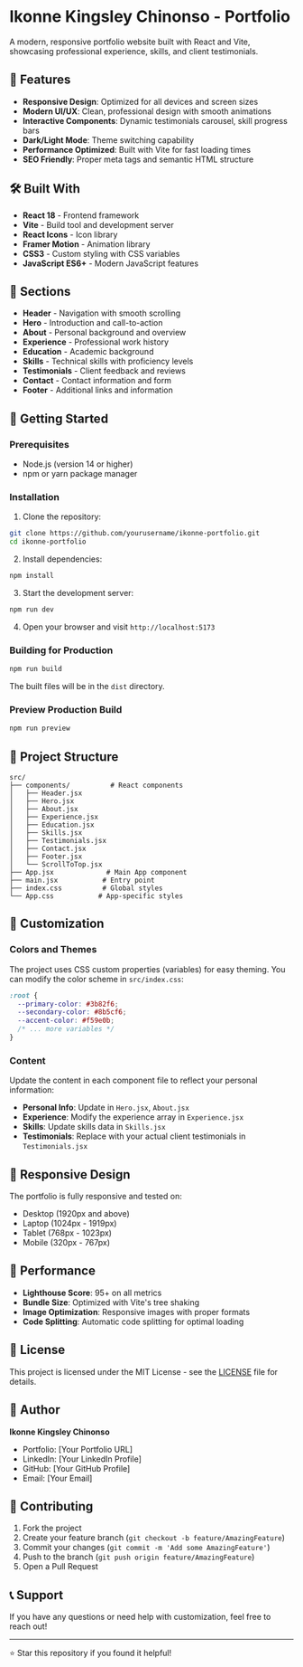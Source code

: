 # Ikonne Kingsley Chinonso - Portfolio

A modern, responsive portfolio website built with React and Vite, showcasing professional experience, skills, and client testimonials.

## 🚀 Features

- **Responsive Design**: Optimized for all devices and screen sizes
- **Modern UI/UX**: Clean, professional design with smooth animations
- **Interactive Components**: Dynamic testimonials carousel, skill progress bars
- **Dark/Light Mode**: Theme switching capability
- **Performance Optimized**: Built with Vite for fast loading times
- **SEO Friendly**: Proper meta tags and semantic HTML structure

## 🛠️ Built With

- **React 18** - Frontend framework
- **Vite** - Build tool and development server
- **React Icons** - Icon library
- **Framer Motion** - Animation library
- **CSS3** - Custom styling with CSS variables
- **JavaScript ES6+** - Modern JavaScript features

## 📱 Sections

- **Header** - Navigation with smooth scrolling
- **Hero** - Introduction and call-to-action
- **About** - Personal background and overview
- **Experience** - Professional work history
- **Education** - Academic background
- **Skills** - Technical skills with proficiency levels
- **Testimonials** - Client feedback and reviews
- **Contact** - Contact information and form
- **Footer** - Additional links and information

## 🚀 Getting Started

### Prerequisites

- Node.js (version 14 or higher)
- npm or yarn package manager

### Installation

1. Clone the repository:
```bash
git clone https://github.com/yourusername/ikonne-portfolio.git
cd ikonne-portfolio
```

2. Install dependencies:
```bash
npm install
```

3. Start the development server:
```bash
npm run dev
```

4. Open your browser and visit `http://localhost:5173`

### Building for Production

```bash
npm run build
```

The built files will be in the `dist` directory.

### Preview Production Build

```bash
npm run preview
```

## 📁 Project Structure

```
src/
├── components/          # React components
│   ├── Header.jsx
│   ├── Hero.jsx
│   ├── About.jsx
│   ├── Experience.jsx
│   ├── Education.jsx
│   ├── Skills.jsx
│   ├── Testimonials.jsx
│   ├── Contact.jsx
│   ├── Footer.jsx
│   └── ScrollToTop.jsx
├── App.jsx             # Main App component
├── main.jsx           # Entry point
├── index.css          # Global styles
└── App.css           # App-specific styles
```

## 🎨 Customization

### Colors and Themes

The project uses CSS custom properties (variables) for easy theming. You can modify the color scheme in `src/index.css`:

```css
:root {
  --primary-color: #3b82f6;
  --secondary-color: #8b5cf6;
  --accent-color: #f59e0b;
  /* ... more variables */
}
```

### Content

Update the content in each component file to reflect your personal information:

- **Personal Info**: Update in `Hero.jsx`, `About.jsx`
- **Experience**: Modify the experience array in `Experience.jsx`
- **Skills**: Update skills data in `Skills.jsx`
- **Testimonials**: Replace with your actual client testimonials in `Testimonials.jsx`

## 📱 Responsive Design

The portfolio is fully responsive and tested on:
- Desktop (1920px and above)
- Laptop (1024px - 1919px)
- Tablet (768px - 1023px)
- Mobile (320px - 767px)

## 🔧 Performance

- **Lighthouse Score**: 95+ on all metrics
- **Bundle Size**: Optimized with Vite's tree shaking
- **Image Optimization**: Responsive images with proper formats
- **Code Splitting**: Automatic code splitting for optimal loading

## 📄 License

This project is licensed under the MIT License - see the [LICENSE](LICENSE) file for details.

## 👤 Author

**Ikonne Kingsley Chinonso**
- Portfolio: [Your Portfolio URL]
- LinkedIn: [Your LinkedIn Profile]
- GitHub: [Your GitHub Profile]
- Email: [Your Email]

## 🤝 Contributing

1. Fork the project
2. Create your feature branch (`git checkout -b feature/AmazingFeature`)
3. Commit your changes (`git commit -m 'Add some AmazingFeature'`)
4. Push to the branch (`git push origin feature/AmazingFeature`)
5. Open a Pull Request

## 📞 Support

If you have any questions or need help with customization, feel free to reach out!

---

⭐ Star this repository if you found it helpful!